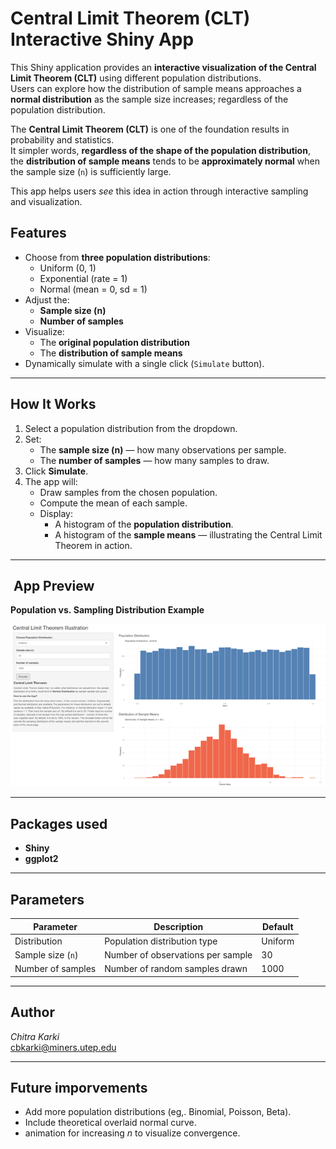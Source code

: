 # Central Limit Theorem (CLT) Interactive Shiny App

This Shiny application provides an **interactive visualization of the
Central Limit Theorem (CLT)** using different population
distributions.  
Users can explore how the distribution of sample means approaches a
**normal distribution** as the sample size increases; regardless of the
population distribution.

The **Central Limit Theorem (CLT)** is one of the foundation results in
probability and statistics.  
It simpler words, **regardless of the shape of the population
distribution**, the **distribution of sample means** tends to be
**approximately normal** when the sample size (`n`) is sufficiently
large.

This app helps users *see* this idea in action through interactive
sampling and visualization.

## Features

-   Choose from **three population distributions**:
    -   Uniform (0, 1)
    -   Exponential (rate = 1)
    -   Normal (mean = 0, sd = 1)
-   Adjust the:
    -   **Sample size (n)**
    -   **Number of samples**
-   Visualize:
    -   The **original population distribution**
    -   The **distribution of sample means**
-   Dynamically simulate with a single click (`Simulate` button).

------------------------------------------------------------------------

## How It Works

1.  Select a population distribution from the dropdown.
2.  Set:
    -   The **sample size (n)** — how many observations per sample.
    -   The **number of samples** — how many samples to draw.
3.  Click **Simulate**.
4.  The app will:
    -   Draw samples from the chosen population.
    -   Compute the mean of each sample.
    -   Display:
        -   A histogram of the **population distribution**.
        -   A histogram of the **sample means** — illustrating the
            Central Limit Theorem in action.

------------------------------------------------------------------------

## ️ App Preview

**Population vs. Sampling Distribution Example**

![](images/clt_in_action.png)

------------------------------------------------------------------------

## Packages used

-   **Shiny**
-   **ggplot2**

------------------------------------------------------------------------

## Parameters

<table>
<thead>
<tr>
<th>Parameter</th>
<th>Description</th>
<th>Default</th>
</tr>
</thead>
<tbody>
<tr>
<td>Distribution</td>
<td>Population distribution type</td>
<td>Uniform</td>
</tr>
<tr>
<td>Sample size (<code>n</code>)</td>
<td>Number of observations per sample</td>
<td>30</td>
</tr>
<tr>
<td>Number of samples</td>
<td>Number of random samples drawn</td>
<td>1000</td>
</tr>
</tbody>
</table>

------------------------------------------------------------------------

## Author

*Chitra Karki* <br> <cbkarki@miners.utep.edu>

------------------------------------------------------------------------

## Future imporvements

-   Add more population distributions (eg,. Binomial, Poisson, Beta).
-   Include theoretical overlaid normal curve.
-   animation for increasing *n* to visualize convergence.

